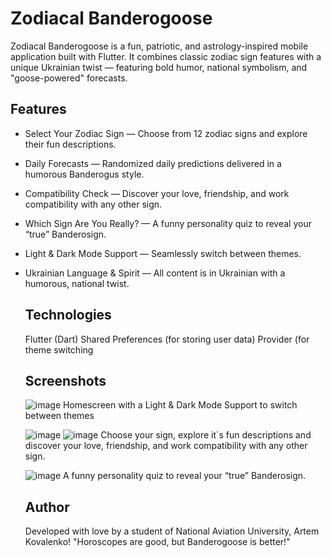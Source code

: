 # Zodiacal Banderogoose

Zodiacal Banderogoose is a fun, patriotic, and astrology-inspired mobile application built with Flutter. It combines classic zodiac sign features with a unique Ukrainian twist — featuring bold humor, national symbolism, and "goose-powered" forecasts.

## Features

- Select Your Zodiac Sign — Choose from 12 zodiac signs and explore their fun descriptions.
- Daily Forecasts — Randomized daily predictions delivered in a humorous Banderogus style.
- Compatibility Check — Discover your love, friendship, and work compatibility with any other sign.
- Which Sign Are You Really? — A funny personality quiz to reveal your “true” Banderosign.
- Light & Dark Mode Support — Seamlessly switch between themes.
- Ukrainian Language & Spirit — All content is in Ukrainian with a humorous, national twist.

  ## Technologies
  
  Flutter (Dart)
  Shared Preferences (for storing user data)
  Provider (for theme switching

  ## Screenshots

  ![image](https://github.com/user-attachments/assets/8d5ddfad-89c0-4bcc-be3a-44900028984a)
  Homescreen with a Light & Dark Mode Support to switch between themes

  ![image](https://github.com/user-attachments/assets/54d3e86d-e5de-4f5d-8c7b-f0088710d70a)
  ![image](https://github.com/user-attachments/assets/3593d19b-e9ea-4e01-a233-8925010ac280)
  Choose your sign, explore it`s fun descriptions and discover your love, friendship, and work compatibility with any other sign.

  ![image](https://github.com/user-attachments/assets/5e3d2843-8ad4-4961-ae30-b8c04dd84a8b)
  A funny personality quiz to reveal your “true” Banderosign.

  ## Author
  Developed with love by a student of National Aviation University, Artem Kovalenko!
  "Horoscopes are good, but Banderogoose is better!"


